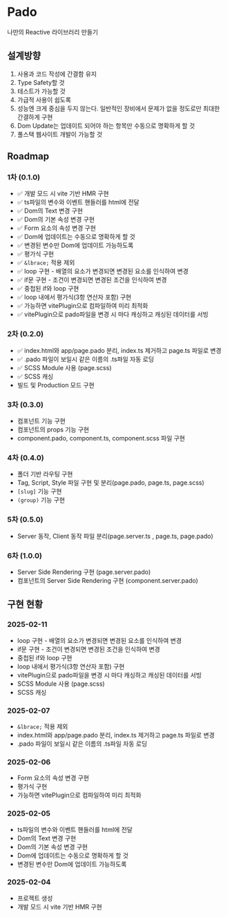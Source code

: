 # Pado

나만의 Reactive 라이브러리 만들기

## 설계방향
1. 사용과 코드 작성에 간결함 유지
2. Type Safety할 것
3. 테스트가 가능할 것
4. 가급적 사용이 쉽도록
5. 성능엔 크게 중심을 두지 않는다. 일반적인 장비에서 문제가 없을 정도로만 최대한 간결하게 구현
6. Dom Update는 업데이트 되어야 하는 항목만 수동으로 명확하게 할 것
7. 풀스택 웹사이트 개발이 가능할 것

## Roadmap
### 1차 (0.1.0)
- ✅ 개발 모드 시 vite 기반 HMR 구현
- ✅ ts파일의 변수와 이벤트 핸들러를 html에 전달
- ✅ Dom의 Text 변경 구현
- ✅ Dom의 기본 속성 변경 구현
- ✅ Form 요소의 속성 변경 구현
- ✅ Dom에 업데이트는 수동으로 명확하게 할 것
- ✅ 변경된 변수만 Dom에 업데이트 가능하도록
- ✅ 평가식 구현
- ✅ `&lbrace;` 적용 제외
- ✅ loop 구현 - 배열의 요소가 변경되면 변경된 요소를 인식하여 변경
- ✅ if문 구현 - 조건이 변경되면 변경된 조건을 인식하여 변경
- ✅ 중첩된 if와 loop 구현
- ✅ loop 내에서 평가식(3항 연산자 포함) 구현
- ✅ 가능하면 vitePlugin으로 컴파일하여 미리 최적화
- ✅ vitePlugin으로 pado파일을 변경 시 마다 캐싱하고 캐싱된 데이터를 서빙

### 2차 (0.2.0)
- ✅ index.html와 app/page.pado 분리, index.ts 제거하고 page.ts 파일로 변경
- ✅ .pado 파일이 보일시 같은 이름의 .ts파일 자동 로딩
- ✅ SCSS Module 사용 (page.scss)
- ✅ SCSS 캐싱
- 빌드 및 Production 모드 구현

### 3차 (0.3.0)
- 컴포넌트 기능 구현
- 컴포넌트의 props 기능 구현
- component.pado, component.ts, component.scss 파일 구현
### 4차 (0.4.0)
- 폴더 기반 라우팅 구현
- Tag, Script, Style 파일 구현 및 분리(page.pado, page.ts, page.scss)
- `[slug]` 기능 구현
- `(group)` 기능 구현

### 5차 (0.5.0)
- Server 동작, Client 동작 파일 분리(page.server.ts , page.ts, page.pado)

### 6차 (1.0.0)
- Server Side Rendering 구현 (page.server.pado)
- 컴포넌트의 Server Side Rendering 구현 (component.server.pado)

## 구현 현황
### 2025-02-11
- loop 구현 - 배열의 요소가 변경되면 변경된 요소를 인식하여 변경
- if문 구현 - 조건이 변경되면 변경된 조건을 인식하여 변경
- 중첩된 if와 loop 구현
- loop 내에서 평가식(3항 연산자 포함) 구현
- vitePlugin으로 pado파일을 변경 시 마다 캐싱하고 캐싱된 데이터를 서빙
- SCSS Module 사용 (page.scss)
- SCSS 캐싱

### 2025-02-07
- `&lbrace;` 적용 제외
- index.html와 app/page.pado 분리, index.ts 제거하고 page.ts 파일로 변경
- .pado 파일이 보일시 같은 이름의 .ts파일 자동 로딩

### 2025-02-06
- Form 요소의 속성 변경 구현
- 평가식 구현
- 가능하면 vitePlugin으로 컴파일하여 미리 최적화

### 2025-02-05
- ts파일의 변수와 이벤트 핸들러를 html에 전달
- Dom의 Text 변경 구현
- Dom의 기본 속성 변경 구현
- Dom에 업데이트는 수동으로 명확하게 할 것
- 변경된 변수만 Dom에 업데이트 가능하도록

### 2025-02-04
- 프로젝트 생성
- 개발 모드 시 vite 기반 HMR 구현
